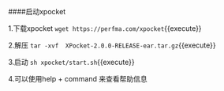 ####启动xpocket

1.下载xpocket
`wget https://perfma.com/xpocket`{{execute}}

2.解压
`tar -xvf  XPocket-2.0.0-RELEASE-ear.tar.gz`{{execute}}

3.启动
`sh xpocket/start.sh`{{execute}}

4.可以使用help + command 来查看帮助信息

